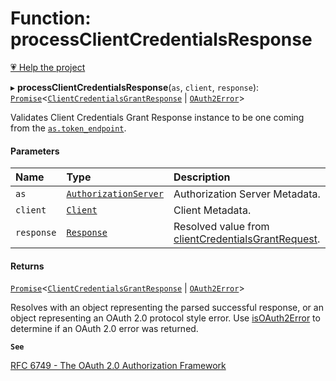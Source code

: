 # Function: processClientCredentialsResponse

[💗 Help the project](https://github.com/sponsors/panva)

▸ **processClientCredentialsResponse**(`as`, `client`, `response`): [`Promise`]( https://developer.mozilla.org/en-US/docs/Web/JavaScript/Reference/Global_Objects/Promise )\<[`ClientCredentialsGrantResponse`](../interfaces/ClientCredentialsGrantResponse.md) \| [`OAuth2Error`](../interfaces/OAuth2Error.md)\>

Validates Client Credentials Grant Response instance to be one coming from the
[`as.token_endpoint`](../interfaces/AuthorizationServer.md#token_endpoint).

#### Parameters

| Name | Type | Description |
| :------ | :------ | :------ |
| `as` | [`AuthorizationServer`](../interfaces/AuthorizationServer.md) | Authorization Server Metadata. |
| `client` | [`Client`](../interfaces/Client.md) | Client Metadata. |
| `response` | [`Response`]( https://developer.mozilla.org/en-US/docs/Web/API/Response ) | Resolved value from [clientCredentialsGrantRequest](clientCredentialsGrantRequest.md). |

#### Returns

[`Promise`]( https://developer.mozilla.org/en-US/docs/Web/JavaScript/Reference/Global_Objects/Promise )\<[`ClientCredentialsGrantResponse`](../interfaces/ClientCredentialsGrantResponse.md) \| [`OAuth2Error`](../interfaces/OAuth2Error.md)\>

Resolves with an object representing the parsed successful response, or an object
  representing an OAuth 2.0 protocol style error. Use [isOAuth2Error](isOAuth2Error.md) to determine if an
  OAuth 2.0 error was returned.

**`See`**

[RFC 6749 - The OAuth 2.0 Authorization Framework](https://www.rfc-editor.org/rfc/rfc6749.html#section-4.4)
